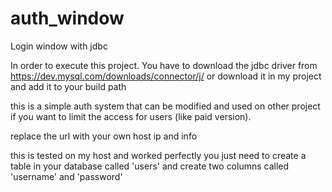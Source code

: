 # auth_window
Login window with jdbc

In order to execute this project. You have to download the jdbc driver from 
https://dev.mysql.com/downloads/connector/j/
or download it in my project
and add it to your build path

this is a simple auth system that can be modified and used on other project if you want to limit the access for users
(like paid version).

replace the url with your own host ip and info

this is tested on my host and worked perfectly
you just need to create a table in your database called 'users' and create two columns called 'username' and 'password'
